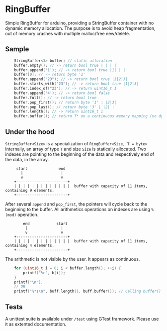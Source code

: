 # RingBuffer

Simple RingBuffer for arduino, providing a StringBuffer container with no dynamic memory allocation.
The purpose is to avoid heap fragmentation, out of memory crashes with multiple malloc/free new/delete.

## Sample

```C++
	StringBuffer<3> buffer; // static allocation
	buffer.empty(); // -> return bool true | | | |
	buffer.append('1'); // -> return bool true |1| | |
	buffer[0]; // -> return byte '1'
	buffer.append("23"); // -> return bool true |1|2|3|
    buffer.starts_with("23"); // -> return bool true |1|2|3|
	buffer.index_of("23"); // -> return uint16_t 1
	buffer.append('4'); // -> return bool false
	buffer.full(); // -> return bool true
	buffer.pop_first(); // return byte '1' | |2|3|
	buffer.pop_last(); // return byte '3' | |2| |
	buffer.length(); // -> return uint16_t 1
	buffer.buffer(); // return T* on a continuous memory mapping (no dynamic allocation, only memmove)
```

## Under the hood

`StringBuffer<Size>` is a specialization of `RingBuffer<Size, T = byte>`
Internally, an array of type `T` and size `Size` is statically allocated.
Two indexes are pointing to the beginning of the data and respectively end of the data, in the array.
```
	 start              end
	   |                 |
	   v                 v
	+-----------------------+
	| | | | | | | | | | | | |  buffer with capacity of 11 items, containing 9 elements.
	+-----------------------+
```
 After several `append` and `pop_first`, the pointers will cycle back to the beginning to the buffer. All arithmetics operations on indexes are using `% (mod)` operation.
 
```
	    end            start
	     |               |
	     v               v
	+-----------------------+
	| | | | | | | | | | | | |  buffer with capacity of 11 items, containing 4 elements.
	+-----------------------+
```

The arithmetic is not visible by the user. It appears as continuous.

```C++
	for (uint16_t i = 0; i < buffer.length(); ++i) {
		printf("%c", b[i]);
	}
	printf("\n");
	// OR
	printf("%*s\n", buff.length(), buff.buffer()); // Calling buffer() MAY cause a call to memmove
```

## Tests

A unittest suite is available under `/test` using GTest framework. Please use it as extented documentation.

